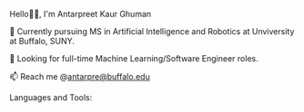 Hello👋🏽, I'm Antarpreet Kaur Ghuman


🔭 Currently pursuing MS in Artificial Intelligence and Robotics at Unviversity at Buffalo, SUNY.

💞️ Looking for full-time Machine Learning/Software Engineer roles.

📫 Reach me @antarpre@buffalo.edu

Languages and Tools:
              

